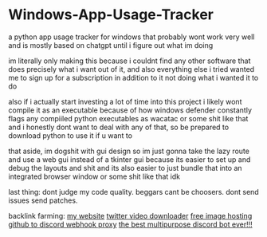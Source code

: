 # Windows-App-Usage-Tracker
a python app usage tracker for windows that probably wont work very well and is mostly based on chatgpt until i figure out what im doing

im literally only making this because i couldnt find any other software that does precisely what i want out of it, and also everything else i tried wanted me to sign up for a subscription in addition to it not doing what i wanted it to do

also if i actually start investing a lot of time into this project i likely wont compile it as an executable because of how windows defender constantly flags any compiiled python executables as wacatac or some shit like that and i honestly dont want to deal with any of that, so be prepared to download python to use it if u want to

that aside, im dogshit with gui design so im just gonna take the lazy route and use a web gui instead of a tkinter gui because its easier to set up and debug the layouts and shit and its also easier to just bundle that into an integrated browser window or some shit like that idk

last thing: dont judge my code quality. beggars cant be choosers. dont send issues send patches.

backlink farming: [my website](https://sleepie.dev/) [twitter video downloader](https://dwl-twitter.com/) [free image hosting](https://imghost.cc/) [github to discord webhook proxy](https://proxydiscord.com/) [the best multipurpose discord bot ever!!!](https://sleepys.pet/)
